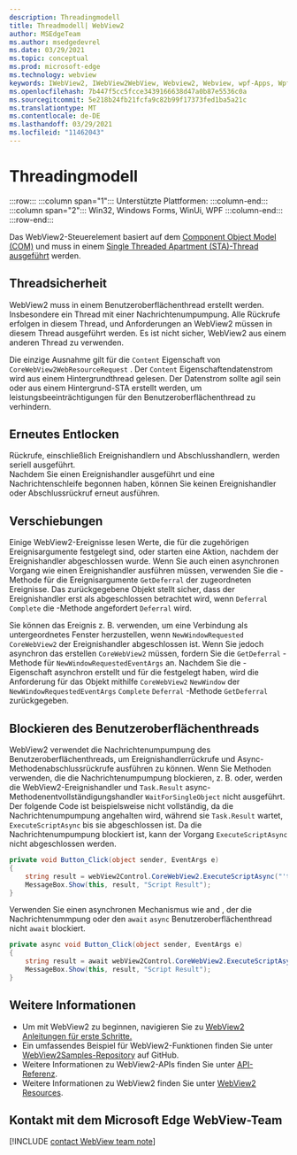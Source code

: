 ```yaml
---
description: Threadingmodell
title: Threadmodell| WebView2
author: MSEdgeTeam
ms.author: msedgedevrel
ms.date: 03/29/2021
ms.topic: conceptual
ms.prod: microsoft-edge
ms.technology: webview
keywords: IWebView2, IWebView2WebView, Webview2, Webview, wpf-Apps, Wpf, Microsoft Edge, ICoreWebView2, ICoreWebView2Host, Browsersteuerung, Edge-HTML
ms.openlocfilehash: 7b447f5cc5fcce3439166638d47a0b87e5536c0a
ms.sourcegitcommit: 5e218b24fb21fcfa9c82b99f17373fed1ba5a21c
ms.translationtype: MT
ms.contentlocale: de-DE
ms.lasthandoff: 03/29/2021
ms.locfileid: "11462043"
---
```

# <a name="threading-model"></a>Threadingmodell 

:::row:::
   :::column span="1":::
      Unterstützte Plattformen:
   :::column-end:::
   :::column span="2":::
      Win32, Windows Forms, WinUi, WPF
   :::column-end:::
:::row-end:::  

Das WebView2-Steuerelement basiert auf dem [Component Object Model (COM)][WindowsWin32ComTheComponentObjectModel] und muss in einem [Single Threaded Apartment (STA)-Thread ausgeführt][WindowsWin32ComSingleThreadedApartments] werden.  

## <a name="thread-safety"></a>Threadsicherheit  

WebView2 muss in einem Benutzeroberflächenthread erstellt werden.  Insbesondere ein Thread mit einer Nachrichtenumpumpung.  Alle Rückrufe erfolgen in diesem Thread, und Anforderungen an WebView2 müssen in diesem Thread ausgeführt werden.  Es ist nicht sicher, WebView2 aus einem anderen Thread zu verwenden.  

Die einzige Ausnahme gilt für die `Content` Eigenschaft von `CoreWebView2WebResourceRequest` .  Der `Content` Eigenschaftendatenstrom wird aus einem Hintergrundthread gelesen.  Der Datenstrom sollte agil sein oder aus einem Hintergrund-STA erstellt werden, um leistungsbeeinträchtigungen für den Benutzeroberflächenthread zu verhindern.  

## <a name="re-entrancy"></a>Erneutes Entlocken  

Rückrufe, einschließlich Ereignishandlern und Abschlusshandlern, werden seriell ausgeführt.  
Nachdem Sie einen Ereignishandler ausgeführt und eine Nachrichtenschleife begonnen haben, können Sie keinen Ereignishandler oder Abschlussrückruf erneut ausführen.  

## <a name="deferrals"></a>Verschiebungen  

Einige WebView2-Ereignisse lesen Werte, die für die zugehörigen Ereignisargumente festgelegt sind, oder starten eine Aktion, nachdem der Ereignishandler abgeschlossen wurde.  Wenn Sie auch einen asynchronen Vorgang wie einen Ereignishandler ausführen müssen, verwenden Sie die -Methode für die Ereignisargumente `GetDeferral` der zugeordneten Ereignisse.  Das zurückgegebene Objekt stellt sicher, dass der Ereignishandler erst als abgeschlossen betrachtet wird, wenn `Deferral` `Complete` die -Methode angefordert `Deferral` wird.  

Sie können das Ereignis z. B. verwenden, um eine Verbindung als untergeordnetes Fenster herzustellen, wenn `NewWindowRequested` `CoreWebView2` der Ereignishandler abgeschlossen ist.  Wenn Sie jedoch asynchron das erstellen `CoreWebView2` müssen, fordern Sie die `GetDeferral` -Methode für `NewWindowRequestedEventArgs` an.  Nachdem Sie die -Eigenschaft asynchron erstellt und für die festgelegt haben, wird die Anforderung für das Objekt mithilfe `CoreWebView2` `NewWindow` der `NewWindowRequestedEventArgs` `Complete` `Deferral` -Methode `GetDeferral` zurückgegeben.  

## <a name="block-the-ui-thread"></a>Blockieren des Benutzeroberflächenthreads  

WebView2 verwendet die Nachrichtenumpumpung des Benutzeroberflächenthreads, um Ereignishandlerrückrufe und Async-Methodenabschlussrückrufe ausführen zu können.  Wenn Sie Methoden verwenden, die die Nachrichtenumpumpung blockieren, z. B. oder, werden die WebView2-Ereignishandler und `Task.Result` async-Methodenentvollständigungshandler `WaitForSingleObject` nicht ausgeführt.  Der folgende Code ist beispielsweise nicht vollständig, da die Nachrichtenumpumpung angehalten wird, während sie `Task.Result` wartet, `ExecuteScriptAsync` bis sie abgeschlossen ist.  Da die Nachrichtenumpumpung blockiert ist, kann der Vorgang `ExecuteScriptAsync` nicht abgeschlossen werden.   

```csharp
private void Button_Click(object sender, EventArgs e)
{
    string result = webView2Control.CoreWebView2.ExecuteScriptAsync("'test'").Result;
    MessageBox.Show(this, result, "Script Result");
}
```  

Verwenden Sie einen asynchronen Mechanismus wie and , der die Nachrichtenummpung oder den `await` `async` Benutzeroberflächenthread nicht `await` blockiert.  

```csharp
private async void Button_Click(object sender, EventArgs e)
{
    string result = await webView2Control.CoreWebView2.ExecuteScriptAsync("'test'");
    MessageBox.Show(this, result, "Script Result");
}
```  

## <a name="see-also"></a>Weitere Informationen  

*   Um mit WebView2 zu beginnen, navigieren Sie zu [WebView2 Anleitungen für erste Schritte.][Webview2IndexGettingStarted]  
*   Ein umfassendes Beispiel für WebView2-Funktionen finden Sie unter [WebView2Samples-Repository][GithubMicrosoftedgeWebview2samples] auf GitHub.  
*   Weitere Informationen zu WebView2-APIs finden Sie unter [API-Referenz][DotnetApiMicrosoftWebWebview2WpfWebview2].  
*   Weitere Informationen zu WebView2 finden Sie unter [WebView2 Resources][Webview2IndexNextSteps].  

## <a name="getting-in-touch-with-the-microsoft-edge-webview-team"></a>Kontakt mit dem Microsoft Edge WebView-Team  

[!INCLUDE [contact WebView team note](../includes/contact-webview-team-note.md)]  

<!-- links -->  

[Webview2IndexGettingStarted]: ../index.md#getting-started "Erste Schritte – Einführung in Microsoft Edge WebView2 | Microsoft Docs"  
[Webview2IndexNextSteps]: ../index.md#next-steps "Nächste Schritte – Einführung in Microsoft Edge WebView2 | Microsoft Docs"  

[DotnetApiMicrosoftWebWebview2WpfWebview2]: /dotnet/api/microsoft.web.webview2.wpf.webview2 "WebView2-Klasse | Microsoft Docs"  

[WindowsWin32ComSingleThreadedApartments]: /windows/win32/com/single-threaded-apartments "Single-Threaded-| Microsoft Docs"  
[WindowsWin32ComTheComponentObjectModel]: /windows/win32/com/the-component-object-model "Das Component-Objektmodell | Microsoft Docs"  

[GithubMicrosoftedgeWebview2samples]: https://github.com/MicrosoftEdge/WebView2Samples "WebView2-Beispiele – MicrosoftEdge/WebView2Samples | GitHub"  
